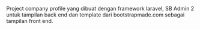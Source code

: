 Project company profile yang dibuat dengan framework laravel, SB Admin 2 untuk tampilan back end dan template dari bootstrapmade.com sebagai tampilan front end. 